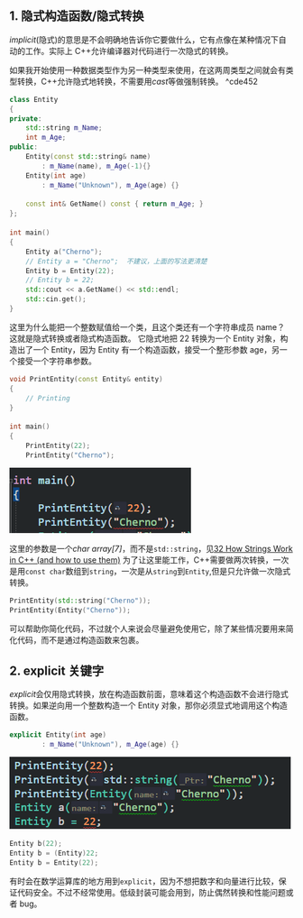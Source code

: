 ## 1. 隐式构造函数/隐式转换

_implicit_(隐式)的意思是不会明确地告诉你它要做什么，它有点像在某种情况下自动的工作。实际上 C++允许编译器对代码进行一次隐式的转换。

如果我开始使用一种数据类型作为另一种类型来使用，在这两周类型之间就会有类型转换，C++允许隐式地转换，不需要用*cast*等做强制转换。 ^cde452

```cpp
class Entity
{
private:
	std::string m_Name;
	int m_Age;
public:
	Entity(const std::string& name)
		: m_Name(name), m_Age(-1){}
	Entity(int age)
		: m_Name("Unknown"), m_Age(age) {}

	const int& GetName() const { return m_Age; }
};

int main()
{
	Entity a("Cherno");
	// Entity a = "Cherno";  不建议，上面的写法更清楚
	Entity b = Entity(22);
	// Entity b = 22;
	std::cout << a.GetName() << std::endl;
	std::cin.get();
}
```

这里为什么能把一个整数赋值给一个类，且这个类还有一个字符串成员 name？
这就是隐式转换或者隐式构造函数。
它隐式地把 22 转换为一个 Entity 对象，构造出了一个 Entity，因为 Entity 有一个构造函数，接受一个整形参数 age，另一个接受一个字符串参数。

```cpp
void PrintEntity(const Entity& entity)
{
	// Printing
}

int main()
{
	PrintEntity(22);
	PrintEntity("Cherno");
```

![](./storage%20bag/Pasted%20image%2020230708165018.png)

这里的参数是一个*char array\[7]*，而不是`std::string`，见[32 How Strings Work in C++ (and how to use them)](<32%20How%20Strings%20Work%20in%20C++%20(and%20how%20to%20use%20them).md>)
为了让这里能工作，C++需要做两次转换，一次是用`const char`数组到`string`，一次是从`string`到`Entity`,但是只允许做一次隐式转换。

```cpp
PrintEntity(std::string("Cherno"));
PrintEntity(Entity("Cherno"));
```

可以帮助你简化代码，不过就个人来说会尽量避免使用它，除了某些情况要用来简化代码，而不是通过构造函数来包裹。

## 2. explicit 关键字

*explicit*会仅用隐式转换，放在构造函数前面，意味着这个构造函数不会进行隐式转换。如果逆向用一个整数构造一个 Entity 对象，那你必须显式地调用这个构造函数。

```cpp
explicit Entity(int age)
		: m_Name("Unknown"), m_Age(age) {}
```

![](./storage%20bag/Pasted%20image%2020230708165751.png)

```cpp
Entity b(22);
Entity b = (Entity)22;
Entity b = Entity(22);
```

有时会在数学运算库的地方用到`explicit`，因为不想把数字和向量进行比较，保证代码安全。不过不经常使用。低级封装可能会用到，防止偶然转换和性能问题或者 bug。

